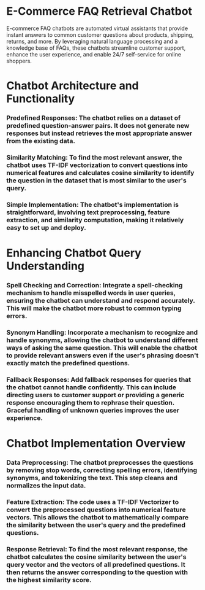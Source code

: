 # E-Commerce FAQ Retrieval Chatbot
E-commerce FAQ chatbots are automated virtual assistants that provide instant answers to common customer questions about products, shipping, returns, and more. By leveraging natural language processing and a knowledge base of FAQs, these chatbots streamline customer support, enhance the user experience, and enable 24/7 self-service for online shoppers.

# Chatbot Architecture and Functionality
### Predefined Responses: The chatbot relies on a dataset of predefined question-answer pairs. It does not generate new responses but instead retrieves the most appropriate answer from the existing data.
### Similarity Matching: To find the most relevant answer, the chatbot uses TF-IDF vectorization to convert questions into numerical features and calculates cosine similarity to identify the question in the dataset that is most similar to the user's query.
### Simple Implementation: The chatbot's implementation is straightforward, involving text preprocessing, feature extraction, and similarity computation, making it relatively easy to set up and deploy.

# Enhancing Chatbot Query Understanding
### Spell Checking and Correction: Integrate a spell-checking mechanism to handle misspelled words in user queries, ensuring the chatbot can understand and respond accurately. This will make the chatbot more robust to common typing errors.
### Synonym Handling: Incorporate a mechanism to recognize and handle synonyms, allowing the chatbot to understand different ways of asking the same question. This will enable the chatbot to provide relevant answers even if the user's phrasing doesn't exactly match the  predefined questions.
### Fallback Responses: Add fallback responses for queries that the chatbot cannot handle confidently. This can include directing users to customer support or providing a generic response encouraging them to rephrase their question. Graceful handling of unknown queries improves the user experience.

# Chatbot Implementation Overview
### Data Preprocessing: The chatbot preprocesses the questions by removing stop words, correcting spelling errors, identifying synonyms, and tokenizing the text. This step cleans and normalizes the input data.
### Feature Extraction: The code uses a TF-IDF Vectorizer to convert the preprocessed questions into numerical feature vectors. This allows the chatbot to mathematically compare the similarity between the user's query and the predefined questions.
### Response Retrieval: To find the most relevant response, the chatbot calculates the cosine similarity between the user's query vector and the vectors of all predefined questions. It then returns the answer corresponding to the question with the highest similarity score.
